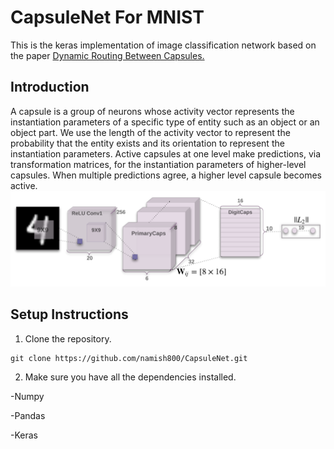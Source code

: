 # CapsuleNet For MNIST
This is the keras implementation of image classification network based on the paper [Dynamic Routing Between Capsules.](https://arxiv.org/abs/1710.09829)
## Introduction
A capsule is a group of neurons whose activity vector represents the instantiation parameters of a specific type of entity such as an object or an object part. We use the length of the activity vector to represent the probability that the entity exists and its orientation to represent the instantiation parameters. Active capsules at one level make predictions, via transformation matrices, for the instantiation parameters of higher-level capsules. When multiple predictions agree, a higher level capsule becomes active. 
![Capsnet Architecture](Capsarch.png)

## Setup Instructions

1. Clone the repository.
```
git clone https://github.com/namish800/CapsuleNet.git
```
2. Make sure you have all the dependencies installed.

-Numpy

-Pandas

-Keras  
